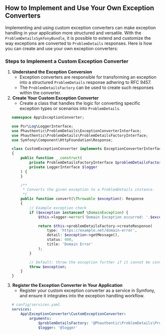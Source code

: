 ## How to Implement and Use Your Own Exception Converters

Implementing and using custom exception converters can make exception handling in your application more structured and versatile. With the `ProblemDetailsSymfonyBundle`, it is possible to extend and customize the way exceptions are converted to `ProblemDetails` responses. Here is how you can create and use your own exception converters:

### Steps to Implement a Custom Exception Converter
1. **Understand the Exception Conversion**
    - Exception converters are responsible for transforming an exception into a structured `ProblemDetails` response adhering to RFC 9457.
    - The `ProblemDetailsFactory` can be used to create such responses within the converter.
2. **Create Your Custom Exception Converter**
    - Create a class that handles the logic for converting specific exception types or scenarios into `ProblemDetails`.

```php
   namespace App\ExceptionConverter;

   use Psr\Log\LoggerInterface;
   use Phauthentic\ProblemDetails\ExceptionConverterInterface;
   use Phauthentic\ProblemDetails\ProblemDetailsFactoryInterface;
   use Symfony\Component\HttpFoundation\Response;

   class CustomExceptionConverter implements ExceptionConverterInterface
   {
       public function __construct(
           private ProblemDetailsFactoryInterface $problemDetailsFactory,
           private LoggerInterface $logger
       ) {
       }

       /**
        * Converts the given exception to a ProblemDetails instance.
        */
       public function convert(\Throwable $exception): Response
       {
           // Example exception check
           if ($exception instanceof \DomainException) {
               $this->logger->error('Domain Exception occurred: '.$exception->getMessage());

               return $this->problemDetailsFactory->createResponse(
                   type: 'https://example.net/domain-error',
                   detail: $exception->getMessage(),
                   status: 400,
                   title: 'Domain Error'
               );
           }

           // Default: throw the exception further if it cannot be converted
           throw $exception;
       }
   }
```

3. **Register the Exception Converter in Your Application**
    - Register your custom exception converter as a service in Symfony, and ensure it integrates into the exception handling workflow.

```yaml
   # config/services.yaml
   services:
       App\ExceptionConverter\CustomExceptionConverter:
           arguments:
               $problemDetailsFactory: '@Phauthentic\ProblemDetails\ProblemDetailsFactoryInterface'
               $logger: '@logger'
```
